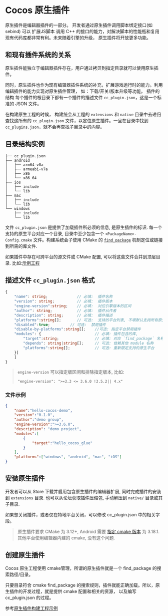 # Cocos 原生插件

原生插件是编辑器插件的一部分。 开发者通过原生插件调用脚本绑定接口(如 sebind) 可以 扩展JS脚本 调用 C++ 的接口的能力，对解决脚本的性能瓶和复用现有代码库都非常有利。未来随着引擎的升级， 原生插件将开放更多功能。

## 和现有插件系统的关系

原生插件能独立于编辑器插件存在，用户通过拷贝到指定目录就可以使用原生插件。

同时，原生插件也作为现有编辑器插件系统的补充，扩展游戏运行时的能力。利用编辑插件的能力实现对原生插件管理， 如：下载/开关/版本升级等功能。
插件的结构
每个插件的根目录下都有一个插件的描述文件 `cc_plugin.json`，这是一个标准的 JSON 文件。

在构建原生工程的时候， 构建统会从工程的 `extensions` 和 `native` 目录中去递归查找这所有的 `cc_plugin.json` 文件，以定位原生插件。一旦在目录中找到 `cc_plugins.json`，就不会再查找子目录中的内容。



## 目录结构实例

```
├── cc_plugin.json
├── android
│   ├── arm64-v8a
│   ├── armeabi-v7a
│   ├── x86
│   └── x86_64
├── ios
│   ├── include
│   └── lib
├── mac
│   ├── include
│   └── lib
└── windows
    ├── include
    └── lib
```

文件 `cc_plugin.json` 是提供了加载插件所必须的信息, 是原生插件的标识. 每一个支持的原生平台对应一个目录, 目录中至少包含一个 `<PackageName>-Config.cmake` 文件。构建系统会子使用 CMake 的 [`find_package`](https://cmake.org/cmake/help/latest/command/find_package.html#id7) 机制定位或链接到所需的库文件. 


如果插件中存在可跨平台的源文件或 CMake 配置, 可以将这些文件合并到顶层目录. 比如:[示例工程](https://github.com/PatriceJiang/ccplugin_tutorial/tree/main/NewProject/native/plugins/hello_cocos)


## 描述文件 `cc_plugin.json` 格式
```ts
{
    "name": string;             // 必填:  插件名称
    "version": string;          // 必填:  插件版本
    "engine-version":string;    // 必填:  对应引擎版本的区间
    "author": string;           // 必填:  插件从作者
    "description": string;      // 必填:  插件描述
    "platforms":string[];       // 可选:  支持的平台列表, 不填默认支持所有原生平台. 包括 windows, android, mac, ios
    "disabled":true;         // 可选:  禁用插件
    "disable-by-platforms":string[];    //可选: 指定平台禁用插件
    "modules": {                        // 必填: 插件包含的库, 
        "target":string;                // 必填: 对应 `find_package` 名称, 需和 `CC_PLUGIN_ENTRY` 的首参数保持一致
        "depends": string|string[];     // 可选: 依赖其他 module 名称 
        "platforms":string[];           // 可选: 重新限定支持的原生平台
    }[
    ]
}
```
> `engine-version` 可以指定版区间和排除指定版本, 比如:
> ```
> "engine-version": ">=3.3 <= 3.6.0 !3.5.2|| 4.x"
> ```
### 文件示例

```json
{
    "name":"hello-cocos-demo",
    "version":"0.1.0",
    "author":"demo group",
    "engine-version":">=3.6.0",
    "description": "demo project",
    "modules":[
        {
            "target":"hello_cocos_glue"
        }
    ],
    "platforms":["windows", "android", "mac", "iOS"]
}
```


## 安装原生插件

开发者可以从 Store 下载并启用包含原生插件的编辑器扩展, 同时完成插件的安装到 `extensions` 目录. 也可以从论坛获取插件压缩包, 手动解压到 `native/` 目录或其子目录. 

如果想关闭插件，或者仅在特地平台关闭，可以修改 cc_plugin.json 中的相关字段。 


> 原生插件要求 CMake 为 3.12+, Android 需要 [指定 cmake 版本](https://developer.android.com/studio/projects/install-ndk#vanilla_cmake) 为 3.18.1. 其他平台使用编辑器内建的 cmake, 没有这个问题.

## 创建原生插件

Cocos 原生工程使用 cmake管理，所谓的原生插件就是一个 find_package 的搜索路径/目录。

只要目录符合 cmake find_package 的搜索规则，插件就能正确加载。所以，原生插件的开发过程，就是提供 cmake 配置和相关的资源， 以及编写 cc_plugin.json 的过程。

参考[原生插件构建工程示例](./tutorial.md)


